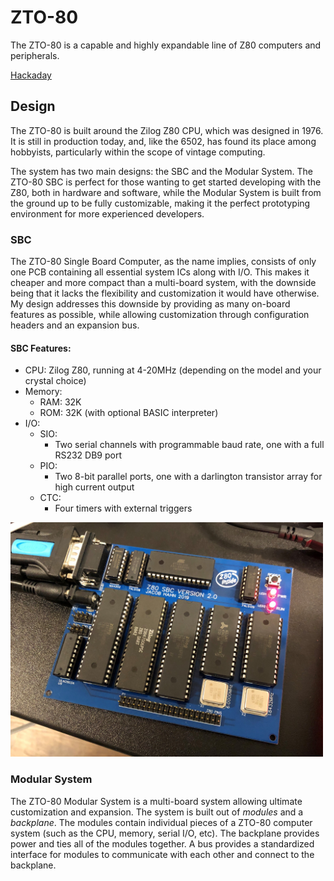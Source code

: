 # ZTO-80
The ZTO-80 is a capable and highly expandable line of Z80 computers and peripherals.

[Hackaday](https://hackaday.io/project/167253-zto-80-modular-computer-system)

## Design
The ZTO-80 is built around the Zilog Z80 CPU, which was designed in 1976. It is still in production today, and, like the 6502, has found its place among hobbyists, particularly within the scope of vintage computing.

The system has two main designs: the SBC and the Modular System.
The ZTO-80 SBC is perfect for those wanting to get started developing with the Z80, both in hardware and software, while the Modular System is built from the ground up to be fully customizable, making it the perfect prototyping environment for more experienced developers.

### SBC
The ZTO-80 Single Board Computer, as the name implies, consists of only one PCB containing all essential system ICs along with I/O. This makes it cheaper and more compact than a multi-board system, with the downside being that it lacks the flexibility and customization it would have otherwise. My design addresses this downside by providing as many on-board features as possible, while allowing customization through configuration headers and an expansion bus.

#### SBC Features:
- CPU: Zilog Z80, running at 4-20MHz (depending on the model and your crystal choice)
- Memory:
  - RAM: 32K
  - ROM: 32K (with optional BASIC interpreter)
- I/O:
  - SIO:
    - Two serial channels with programmable baud rate, one with a full RS232 DB9 port
  - PIO:
    - Two 8-bit parallel ports, one with a darlington transistor array for high current output
  - CTC:
    - Four timers with external triggers

<img src="/Images/SBC1.jpg" width=500 />

### Modular System
The ZTO-80 Modular System is a multi-board system allowing ultimate customization and expansion. The system is built out of *modules* and a *backplane*. The modules contain individual pieces of a ZTO-80 computer system (such as the CPU, memory, serial I/O, etc). The backplane provides power and ties all of the modules together. A bus provides a standardized interface for modules to communicate with each other and connect to the backplane.


